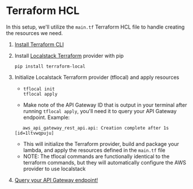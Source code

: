 # Terraform HCL

In this setup, we'll utilize the `main.tf` Terraform HCL file to handle creating the resources we need.

1. [Install Terraform CLI](https://developer.hashicorp.com/terraform/tutorials/aws-get-started/install-cli)

2. Install [Localstack Terraform](https://github.com/localstack/terraform-local) provider with pip

   ```shell
   pip install terraform-local
   ```

3. Initialize Localstack Terraform provider (tflocal) and apply resources
   - ```shell
     tflocal init
     tflocal apply
     ```

   - Make note of the API Gateway ID that is output in your terminal after running `tflocal apply`, you'll need it to query your API Gateway endpoint. Example:
   ```
      aws_api_gateway_rest_api.api: Creation complete after 1s [id=1ltvwqpuju]
   ```
   - This will initialize the Terraform provider, build and package your lambda, and apply the resources defined in the `main.tf` file
   - NOTE: The tflocal commands are functionally identical to the terraform commands, but they will automatically configure the AWS provider to use localstack

4. [Query your API Gateway endpoint!](../query-your-api.md)
